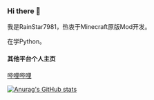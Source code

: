 ### Hi there 👋

我是RainStar7981，热衷于Minecraft原版Mod开发。  

在学Python。

#### 其他平台个人主页

[哔哩哔哩](https://space.bilibili.com/503995436)  


[![Anurag's GitHub stats](https://github-readme-stats.vercel.app/api?username=RainStar7981)](https://github.com/anuraghazra/github-readme-stats)

